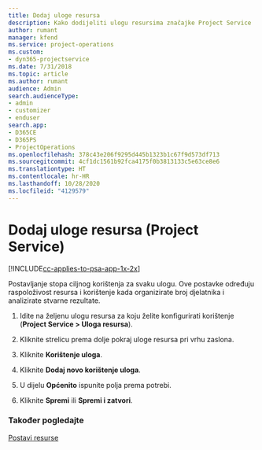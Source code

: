 ```yaml
---
title: Dodaj uloge resursa
description: Kako dodijeliti ulogu resursima značajke Project Service
author: rumant
manager: kfend
ms.service: project-operations
ms.custom:
- dyn365-projectservice
ms.date: 7/31/2018
ms.topic: article
ms.author: rumant
audience: Admin
search.audienceType:
- admin
- customizer
- enduser
search.app:
- D365CE
- D365PS
- ProjectOperations
ms.openlocfilehash: 378c43e206f9295d445b1323b1c67f9d573df713
ms.sourcegitcommit: 4cf1dc1561b92fca4175f0b3813133c5e63ce8e6
ms.translationtype: HT
ms.contentlocale: hr-HR
ms.lasthandoff: 10/28/2020
ms.locfileid: "4129579"
---
```

# <a name="add-resource-roles-project-service"></a>Dodaj uloge resursa (Project Service)

[!INCLUDE[cc-applies-to-psa-app-1x-2x](../includes/cc-applies-to-psa-app-1x-2x.md)]

Postavljanje stopa ciljnog korištenja za svaku ulogu. Ove postavke određuju raspoloživost resursa i korištenje kada organizirate broj djelatnika i analizirate stvarne rezultate.  
  
1.  Idite na željenu ulogu resursa za koju želite konfigurirati korištenje (**Project Service > Uloga resursa**).  
  
2.  Kliknite strelicu prema dolje pokraj uloge resursa pri vrhu zaslona.  
  
3.  Kliknite **Korištenje uloga**.  
  
4.  Kliknite **Dodaj novo korištenje uloga**.  
  
5.  U dijelu **Općenito** ispunite polja prema potrebi.  
  
6.  Kliknite **Spremi** ili **Spremi i zatvori**.  
  
### <a name="see-also"></a>Također pogledajte  
 [Postavi resurse](../psa/set-up-resources.md)
